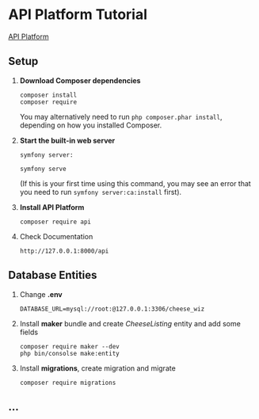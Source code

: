 # API Platform Tutorial
[API Platform](https://symfonycasts.com/screencast/api-platform)

## Setup
1. **Download Composer dependencies**
    ```
    composer install
    composer require
    ```
    You may alternatively need to run `php composer.phar install`, depending
    on how you installed Composer.

2. **Start the built-in web server**
    
    ```
    symfony server:
    
    symfony serve
    ```
    (If this is your first time using this command, you may see an
    error that you need to run `symfony server:ca:install` first).

3. **Install API Platform**
    ```
    composer require api 
    ```

4. Check Documentation
    ```
    http://127.0.0.1:8000/api
    ```

## Database Entities
1. Change **.env**
    ```
    DATABASE_URL=mysql://root:@127.0.0.1:3306/cheese_wiz
    ```
2. Install **maker** bundle and create *CheeseListing* entity and add some fields
    ```
    composer require maker --dev
    php bin/consolse make:entity
    ```
 
3. Install **migrations**, create migration and migrate
    ```
    composer require migrations
    ```
   
   

## ...
